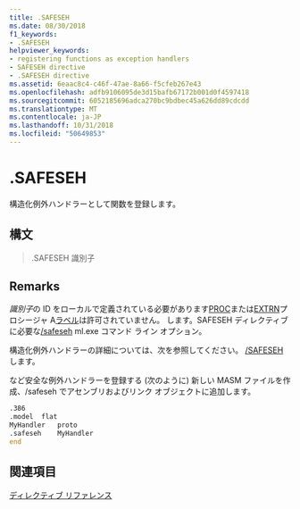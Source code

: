 ```yaml
---
title: .SAFESEH
ms.date: 08/30/2018
f1_keywords:
- .SAFESEH
helpviewer_keywords:
- registering functions as exception handlers
- SAFESEH directive
- .SAFESEH directive
ms.assetid: 6eaac8c4-c46f-47ae-8a66-f5cfeb267e43
ms.openlocfilehash: adfb9106095de3d15bafb67172b001d0f4597418
ms.sourcegitcommit: 6052185696adca270bc9bdbec45a626dd89cdcdd
ms.translationtype: MT
ms.contentlocale: ja-JP
ms.lasthandoff: 10/31/2018
ms.locfileid: "50649853"
---
```

# <a name="safeseh"></a>.SAFESEH

構造化例外ハンドラーとして関数を登録します。

## <a name="syntax"></a>構文

> .SAFESEH 識別子

## <a name="remarks"></a>Remarks

*識別子*の ID をローカルで定義されている必要があります[PROC](../../assembler/masm/proc.md)または[EXTRN](../../assembler/masm/extrn.md)プロシージャ A[ラベル](../../assembler/masm/label-masm.md)は許可されていません。 します。SAFESEH ディレクティブに必要な[/safeseh](../../assembler/masm/ml-and-ml64-command-line-reference.md) ml.exe コマンド ライン オプション。

構造化例外ハンドラーの詳細については、次を参照してください。 [/SAFESEH](../../build/reference/safeseh-image-has-safe-exception-handlers.md)します。

など安全な例外ハンドラーを登録する (次のように) 新しい MASM ファイルを作成、/safeseh でアセンブリおよびリンク オブジェクトに追加します。

```asm
.386
.model  flat
MyHandler   proto
.safeseh    MyHandler
end
```

## <a name="see-also"></a>関連項目

[ディレクティブ リファレンス](../../assembler/masm/directives-reference.md)<br/>